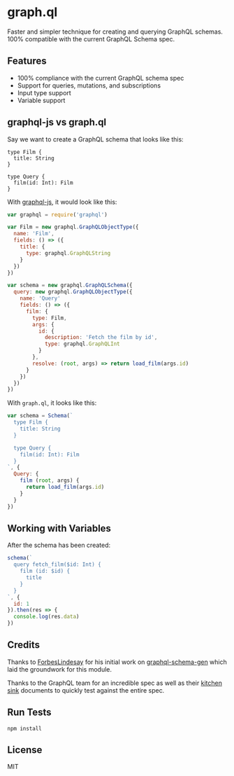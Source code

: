 
# graph.ql

  Faster and simpler technique for creating and querying GraphQL schemas. 100% compatible with the current GraphQL Schema spec.

## Features

- 100% compliance with the current GraphQL schema spec
- Support for queries, mutations, and subscriptions
- Input type support
- Variable support

## graphql-js vs graph.ql

Say we want to create a GraphQL schema that looks like this:

```
type Film {
  title: String
}

type Query {
  film(id: Int): Film
}
```

With [graphql-js](http://github.com/graphql/graphql-js), it would look like this:

```js
var graphql = require('graphql')

var Film = new graphql.GraphQLObjectType({
  name: 'Film',
  fields: () => ({
    title: {
      type: graphql.GraphQLString
    }
  })
})

var schema = new graphql.GraphQLSchema({
  query: new graphql.GraphQLObjectType({
    name: 'Query'
    fields: () => ({
      film: {
        type: Film,
        args: {
          id: {
            description: 'Fetch the film by id',
            type: graphql.GraphQLInt
          }
        },
        resolve: (root, args) => return load_film(args.id)
      }
    })
  })
})
```

With `graph.ql`, it looks like this:

```js
var schema = Schema(`
  type Film {
    title: String
  }

  type Query {
    film(id: Int): Film
  }
`, {
  Query: {
    film (root, args) {
      return load_film(args.id)
    }
  }
})
```

## Working with Variables

After the schema has been created:

```js
schema(`
  query fetch_film($id: Int) {
    film (id: $id) {
      title
    }
  }
`, {
  id: 1
}).then(res => {
  console.log(res.data)
})
```

## Credits

Thanks to [ForbesLindesay](https://github.com/ForbesLindesay) for his initial work on [graphql-schema-gen](https://github.com/ForbesLindesay/graphql-schema-gen) which laid the groundwork for this module.

Thanks to the GraphQL team for an incredible spec as well as their [kitchen sink](https://github.com/graphql/graphql-js/tree/master/src/language/__tests__) documents to quickly test against the entire spec.

## Run Tests

```
npm install
```

## License

MIT
